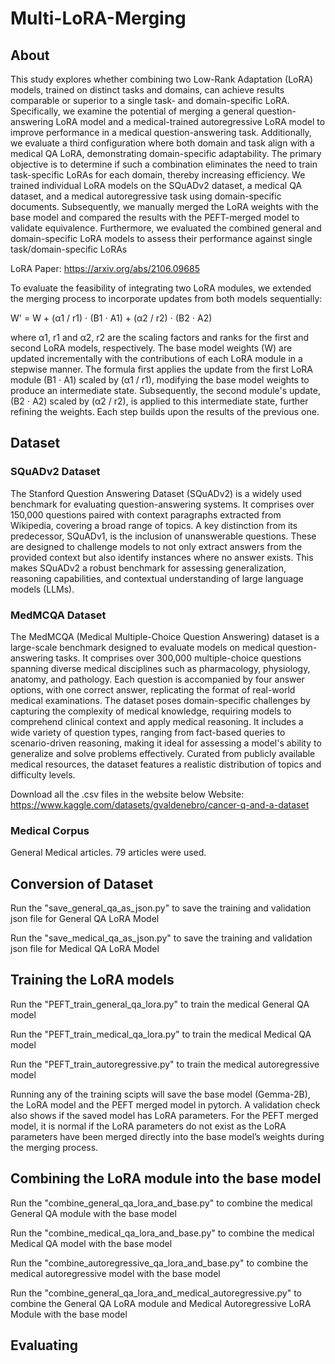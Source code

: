 # Multi-LoRA-Merging
## About
This study explores whether combining two Low-Rank Adaptation (LoRA) models, trained on distinct tasks and domains, can achieve results comparable or superior to a single task- and domain-specific LoRA. Specifically, we examine the potential of merging a general question-answering LoRA model and a medical-trained autoregressive LoRA model to improve performance in a medical question-answering task. Additionally, we evaluate a third configuration where both domain and task align with a medical QA LoRA, demonstrating domain-specific adaptability. The primary objective is to determine if such a combination eliminates the need to train task-specific LoRAs for each domain, thereby increasing efficiency. We trained individual LoRA models on the SQuADv2 dataset, a medical QA dataset, and a medical autoregressive task using domain-specific documents. Subsequently, we manually merged the LoRA weights with the base model and compared the results with the PEFT-merged model to validate equivalence. Furthermore, we evaluated the combined general and domain-specific LoRA models to assess their performance against single task/domain-specific LoRAs

LoRA Paper: https://arxiv.org/abs/2106.09685

To evaluate the feasibility of integrating two LoRA modules, we extended the merging process to incorporate updates from both models sequentially: 

W' = W + (α1 / r1) ⋅ (B1 ⋅ A1) + (α2 / r2) ⋅ (B2 ⋅ A2)

where α1, r1 and α2, r2 are the scaling factors and ranks for the first and second LoRA models, respectively. The base model weights (W) are updated incrementally with the contributions of each LoRA module in a stepwise manner. The formula first applies the update from the first LoRA module (B1 ⋅ A1) scaled by (α1 / r1), modifying the base model weights to produce an intermediate state. Subsequently, the second module's update, (B2 ⋅ A2) scaled by (α2 / r2), is applied to this intermediate state, further refining the weights. Each step builds upon the results of the previous one.


## Dataset
### SQuADv2 Dataset
The Stanford Question Answering Dataset (SQuADv2) is a widely used benchmark for evaluating question-answering systems. It comprises over 150,000 questions paired with context paragraphs extracted from Wikipedia, covering a broad range of topics. A key distinction from its predecessor, SQuADv1, is the inclusion of unanswerable questions. These are designed to challenge models to not only extract answers from the provided context but also identify instances where no answer exists. This makes SQuADv2 a robust benchmark for assessing generalization, reasoning capabilities, and contextual understanding of large language models (LLMs). 

### MedMCQA Dataset
The MedMCQA (Medical Multiple-Choice Question Answering) dataset is a large-scale benchmark designed to evaluate models on medical question-answering tasks. It comprises over 300,000 multiple-choice questions spanning diverse medical disciplines such as pharmacology, physiology, anatomy, and pathology. Each question is accompanied by four answer options, with one correct answer, replicating the format of real-world medical examinations. The dataset poses domain-specific challenges by capturing the complexity of medical knowledge, requiring models to comprehend clinical context and apply medical reasoning. It includes a wide variety of question types, ranging from fact-based queries to scenario-driven reasoning, making it ideal for assessing a model's ability to generalize and solve problems effectively. Curated from publicly available medical resources, the dataset features a realistic distribution of topics and difficulty levels. 

Download all the .csv files in the website below
Website: https://www.kaggle.com/datasets/gvaldenebro/cancer-q-and-a-dataset

### Medical Corpus
General Medical articles. 79 articles were used.

## Conversion of Dataset
Run the "save_general_qa_as_json.py" to save the training and validation json file for General QA LoRA Model

Run the "save_medical_qa_as_json.py" to save the training and validation json file for Medical QA LoRA Model

## Training the LoRA models
Run the "PEFT_train_general_qa_lora.py" to train the medical General QA model

Run the "PEFT_train_medical_qa_lora.py" to train the medical Medical QA model

Run the "PEFT_train_autoregressive.py" to train the medical autoregressive model

Running any of the training scipts will save the base model (Gemma-2B), the LoRA model and the PEFT merged model in pytorch. A validation check also shows if the saved model has LoRA parameters. For the PEFT merged model, it is normal if the LoRA parameters do not exist as the LoRA parameters have been merged directly into the base model’s weights during the merging process.

## Combining the LoRA module into the base model
Run the "combine_general_qa_lora_and_base.py" to combine the medical General QA module with the base model

Run the "combine_medical_qa_lora_and_base.py" to combine the medical Medical QA model with the base model

Run the "combine_autoregressive_qa_lora_and_base.py" to combine the medical autoregressive model with the base model

Run the "combine_general_qa_lora_and_medical_autoregressive.py" to combine the General QA LoRA module and Medical Autoregressive LoRA Module with the base model
## Evaluating
